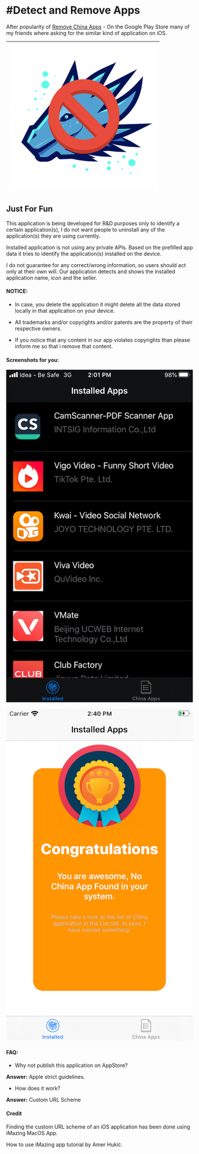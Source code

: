 # #Detect and Remove Apps
After popularity of [Remove China Apps](https://play.google.com/store/apps/details?id=com.chinaappsremover) - On the Google Play Store many of my friends where asking for the similar kind of application on iOS.

| ![Remove](Remove.png) |
| :--: | 

## Just For Fun
This application is being developed for R&D purposes only to identify a certain application(s), I do not want people to uninstall any of the application(s) they are using currently. 

Installed application is not using any private APIs. Based on the prefilled app data it tries to identify the application(s) installed on the device.

I do not guarantee for any correct/wrong information, so users should act only at their own will.  Our application detects and shows the installed application name, icon and the seller. 


#### NOTICE: 
* In case, you delete the application it might delete all the data stored locally in that application on your device.

* All trademarks and/or copyrights and/or patents are the property of their respective owners.  

* If you notice that any content in our app violates copyrights than please inform me so that i remove that content.  

#### Screenshots for you: 
![List of apps installed](InstalledApps.png)

![Congratulations](Congratulations.png)


#### FAQ:
* Why not publish this application on AppStore? 

__Answer:__ Apple strict guidelines.

* How does it work?

__Answer:__ Custom URL Scheme
   
#### Credit

Finding the custom URL scheme of an iOS application has been done using iMazing MacOS App.

How to use iMazing app tutorial by  Amer Hukić.
